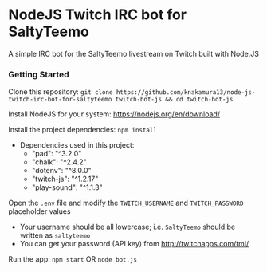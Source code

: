# NodeJS Twitch IRC bot for SaltyTeemo
A simple IRC bot for the SaltyTeemo livestream on Twitch built with Node.JS

### Getting Started
Clone this repository: `git clone https://github.com/knakamura13/node-js-twitch-irc-bot-for-saltyteemo twitch-bot-js && cd twitch-bot-js`
 
Install NodeJS for your system: https://nodejs.org/en/download/

Install the project dependencies: `npm install`
* Dependencies used in this project:
    * "pad": "^3.2.0"
    * "chalk": "^2.4.2"
    * "dotenv": "^8.0.0"
    * "twitch-js": "^1.2.17"
    * "play-sound": "^1.1.3"

Open the `.env` file and modify the `TWITCH_USERNAME` and `TWITCH_PASSWORD` placeholder values
* Your username should be all lowercase; i.e. `SaltyTeemo` should be written as `saltyteemo`
* You can get your password (API key) from http://twitchapps.com/tmi/

Run the app: `npm start` OR `node bot.js`
